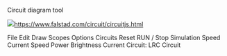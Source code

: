 Circuit diagram tool

![](../_resources/46449a50ed459bf443b20cd2739efa97.png)https://www.falstad.com/circuit/circuitjs.html

File Edit Draw Scopes Options Circuits Reset RUN / Stop Simulation Speed Current Speed Power Brightness Current Circuit: LRC Circuit